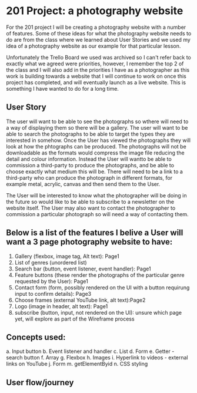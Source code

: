 # 201 Project: a photography website 

For the 201 project I will be creating a photography website with a number of features.  Some of these ideas for what the photography website needs to do are from the class where we learned about User Stories and we used my idea of a photography website as our example for that particular lesson.  

Unfortunately the Trello Board we used was archived so I can't refer back to exactly what we agreed were priorities, however, I remember the top 2 of the class and I will also add in the priorities I have as a photographer as this work is building towards a website that I will continue to work on once this project has completed, and will eventually launch as a live website.  This is something I have wanted to do for a long time. 

## User Story  

The user will want to be able to see the photographs so wthere will need to a way of displaying them so there will be a gallery.  The user will want to be able to search the photographs to be able to target the types they are interested in somehow.  Once the User has viewed the photographs they will look at how the phtographs can be produced.  The photographs will not be downloadable as the formats would compress the image file reducing the detail and colour information.  Instead the User will wantto be able to commission a third-party to produce the photographs, and be able to choose exactly what medium this will be.  There will need to be a link to a third-party who can produce the photograph in different formats, for example metal, acrylic, canvas and then send them to the User.      

The User will be interested to know what the photographer will be doing in the future so would like to be able to subscribe to a newsletter on the website itself.  The User may also want to contact the photographer to commission a particular photograph so will need a way of contacting them. 

## Below is a list of the features I belive a User will want a 3 page photography website to have: 

1. Gallery (flexbox, image tag, Alt text): Page1   
2. List of genres (unordered list)  
3. Search bar (button, event listener, event handler): Page1  
4. Feature buttons (these render the photographs of the particular genre requested by the User): Page1  
5. Contact form (form, possibly rendered on the UI with a button requirung input to confirm details): Page3  
6. Choose frames (external YouTube link, alt text):Page2  
7. Logo (image in header, alt text): Page1  
8. subscribe (button, input, not rendered on the UI): unsure which page yet, will explore as part of the Wireframe process  

## Concepts used:

a. Input button
b. Event listener and handler
c. List
d. Form
e. Getter - search button
f. Array
g. Flexbox
h. Images 
i. Hyperlink to videos - external links on YouTube
j. Form
m. getElementByid
n. CSS styling

## User flow/journey





